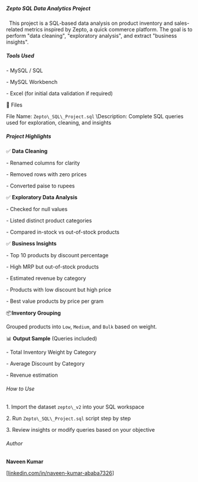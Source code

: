 ##### *Zepto SQL Data Analytics Project*



&nbsp;	This project is a SQL-based data analysis on product inventory and sales-related metrics inspired by Zepto, a quick commerce platform. The goal is to perform "data cleaning", "exploratory analysis", and extract "business insights".



##### *Tools Used*



\- MySQL / SQL

\- MySQL Workbench

\- Excel (for initial data validation if required)



📁 Files



File Name: `Zepto\_SQL\_Project.sql`
\Description: Complete SQL queries used for exploration, cleaning, and insights 



##### **Project Highlights**



✅ **Data Cleaning**

\- Renamed columns for clarity

\- Removed rows with zero prices

\- Converted paise to rupees



✅ **Exploratory Data Analysis**

\- Checked for null values

\- Listed distinct product categories

\- Compared in-stock vs out-of-stock products



✅ **Business Insights**

\- Top 10 products by discount percentage

\- High MRP but out-of-stock products

\- Estimated revenue by category

\- Products with low discount but high price

\- Best value products by price per gram



📦**Inventory Grouping**

Grouped products into `Low`, `Medium`, and `Bulk` based on weight.



📊 **Output Sample** (Queries included)

\- Total Inventory Weight by Category

\- Average Discount by Category

\- Revenue estimation





###### How to Use



1\. Import the dataset `zepto\_v2` into your SQL workspace

2\. Run `Zepto\_SQL\_Project.sql` script step by step

3\. Review insights or modify queries based on your objective



###### Author



**Naveen Kumar**  

\[[linkedin.com/in/naveen-kumar-ababa7326](https://www.linkedin.com/in/naveen-kumar-ababa7326)]

